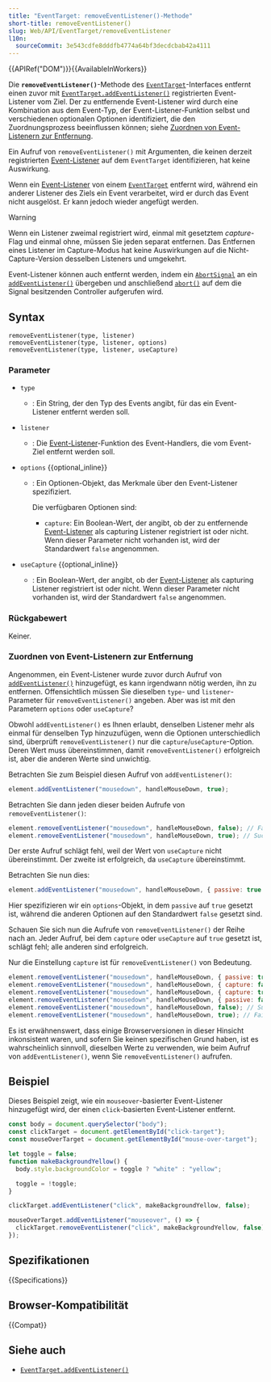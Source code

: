 ```yaml
---
title: "EventTarget: removeEventListener()-Methode"
short-title: removeEventListener()
slug: Web/API/EventTarget/removeEventListener
l10n:
  sourceCommit: 3e543cdfe8dddfb4774a64bf3decdcbab42a4111
---
```


{{APIRef("DOM")}}{{AvailableInWorkers}}

Die **`removeEventListener()`**-Methode des [`EventTarget`](/de/docs/Web/API/EventTarget)-Interfaces entfernt einen zuvor mit [`EventTarget.addEventListener()`](/de/docs/Web/API/EventTarget/addEventListener) registrierten Event-Listener vom Ziel. Der zu entfernende Event-Listener wird durch eine Kombination aus dem Event-Typ, der Event-Listener-Funktion selbst und verschiedenen optionalen Optionen identifiziert, die den Zuordnungsprozess beeinflussen können; siehe [Zuordnen von Event-Listenern zur Entfernung](#zuordnen_von_event-listenern_zur_entfernung).

Ein Aufruf von `removeEventListener()` mit Argumenten, die keinen derzeit registrierten [Event-Listener](/de/docs/Web/API/EventTarget/addEventListener#the_event_listener_callback) auf dem `EventTarget` identifizieren, hat keine Auswirkung.

Wenn ein [Event-Listener](/de/docs/Web/API/EventTarget/addEventListener#the_event_listener_callback) von einem [`EventTarget`](/de/docs/Web/API/EventTarget) entfernt wird, während ein anderer Listener des Ziels ein Event verarbeitet, wird er durch das Event nicht ausgelöst. Er kann jedoch wieder angefügt werden.

> [!WARNING]
> Wenn ein Listener zweimal registriert wird, einmal mit gesetztem _capture_-Flag und einmal ohne, müssen Sie jeden separat entfernen. Das Entfernen eines Listener im Capture-Modus hat keine Auswirkungen auf die Nicht-Capture-Version desselben Listeners und umgekehrt.

Event-Listener können auch entfernt werden, indem ein [`AbortSignal`](/de/docs/Web/API/AbortSignal) an ein [`addEventListener()`](/de/docs/Web/API/EventTarget/addEventListener) übergeben und anschließend [`abort()`](/de/docs/Web/API/AbortController/abort) auf dem die Signal besitzenden Controller aufgerufen wird.

## Syntax

```js-nolint
removeEventListener(type, listener)
removeEventListener(type, listener, options)
removeEventListener(type, listener, useCapture)
```

### Parameter

- `type`
  - : Ein String, der den Typ des Events angibt, für das ein Event-Listener entfernt werden soll.
- `listener`
  - : Die [Event-Listener](/de/docs/Web/API/EventTarget/addEventListener#the_event_listener_callback)-Funktion des Event-Handlers, die vom Event-Ziel entfernt werden soll.
- `options` {{optional_inline}}

  - : Ein Optionen-Objekt, das Merkmale über den Event-Listener spezifiziert.

    Die verfügbaren Optionen sind:

    - `capture`: Ein Boolean-Wert, der angibt, ob der zu entfernende [Event-Listener](/de/docs/Web/API/EventTarget/addEventListener#the_event_listener_callback) als capturing Listener registriert ist oder nicht. Wenn dieser Parameter nicht vorhanden ist, wird der Standardwert `false` angenommen.

- `useCapture` {{optional_inline}}
  - : Ein Boolean-Wert, der angibt, ob der [Event-Listener](/de/docs/Web/API/EventTarget/addEventListener#the_event_listener_callback) als capturing Listener registriert ist oder nicht. Wenn dieser Parameter nicht vorhanden ist, wird der Standardwert `false` angenommen.

### Rückgabewert

Keiner.

### Zuordnen von Event-Listenern zur Entfernung

Angenommen, ein Event-Listener wurde zuvor durch Aufruf von [`addEventListener()`](/de/docs/Web/API/EventTarget/addEventListener) hinzugefügt, es kann irgendwann nötig werden, ihn zu entfernen. Offensichtlich müssen Sie dieselben `type`- und `listener`-Parameter für `removeEventListener()` angeben. Aber was ist mit den Parametern `options` oder `useCapture`?

Obwohl `addEventListener()` es Ihnen erlaubt, denselben Listener mehr als einmal für denselben Typ hinzuzufügen, wenn die Optionen unterschiedlich sind, überprüft `removeEventListener()` nur die `capture`/`useCapture`-Option. Deren Wert muss übereinstimmen, damit `removeEventListener()` erfolgreich ist, aber die anderen Werte sind unwichtig.

Betrachten Sie zum Beispiel diesen Aufruf von `addEventListener()`:

```js
element.addEventListener("mousedown", handleMouseDown, true);
```

Betrachten Sie dann jeden dieser beiden Aufrufe von `removeEventListener()`:

```js
element.removeEventListener("mousedown", handleMouseDown, false); // Fails
element.removeEventListener("mousedown", handleMouseDown, true); // Succeeds
```

Der erste Aufruf schlägt fehl, weil der Wert von `useCapture` nicht übereinstimmt. Der zweite ist erfolgreich, da `useCapture` übereinstimmt.

Betrachten Sie nun dies:

```js
element.addEventListener("mousedown", handleMouseDown, { passive: true });
```

Hier spezifizieren wir ein `options`-Objekt, in dem `passive` auf `true` gesetzt ist, während die anderen Optionen auf den Standardwert `false` gesetzt sind.

Schauen Sie sich nun die Aufrufe von `removeEventListener()` der Reihe nach an. Jeder Aufruf, bei dem `capture` oder `useCapture` auf `true` gesetzt ist, schlägt fehl; alle anderen sind erfolgreich.

Nur die Einstellung `capture` ist für `removeEventListener()` von Bedeutung.

```js
element.removeEventListener("mousedown", handleMouseDown, { passive: true }); // Succeeds
element.removeEventListener("mousedown", handleMouseDown, { capture: false }); // Succeeds
element.removeEventListener("mousedown", handleMouseDown, { capture: true }); // Fails
element.removeEventListener("mousedown", handleMouseDown, { passive: false }); // Succeeds
element.removeEventListener("mousedown", handleMouseDown, false); // Succeeds
element.removeEventListener("mousedown", handleMouseDown, true); // Fails
```

Es ist erwähnenswert, dass einige Browserversionen in dieser Hinsicht inkonsistent waren, und sofern Sie keinen spezifischen Grund haben, ist es wahrscheinlich sinnvoll, dieselben Werte zu verwenden, wie beim Aufruf von `addEventListener()`, wenn Sie `removeEventListener()` aufrufen.

## Beispiel

Dieses Beispiel zeigt, wie ein `mouseover`-basierter Event-Listener hinzugefügt wird, der einen `click`-basierten Event-Listener entfernt.

```js
const body = document.querySelector("body");
const clickTarget = document.getElementById("click-target");
const mouseOverTarget = document.getElementById("mouse-over-target");

let toggle = false;
function makeBackgroundYellow() {
  body.style.backgroundColor = toggle ? "white" : "yellow";

  toggle = !toggle;
}

clickTarget.addEventListener("click", makeBackgroundYellow, false);

mouseOverTarget.addEventListener("mouseover", () => {
  clickTarget.removeEventListener("click", makeBackgroundYellow, false);
});
```

## Spezifikationen

{{Specifications}}

## Browser-Kompatibilität

{{Compat}}

## Siehe auch

- [`EventTarget.addEventListener()`](/de/docs/Web/API/EventTarget/addEventListener)
